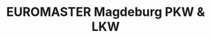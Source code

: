 ---
title: "EUROMASTER Magdeburg PKW & LKW"
url: /magdeburg/euromaster-magdeburg-pkw-und-lkw/
shop: Autowerkstatt
---